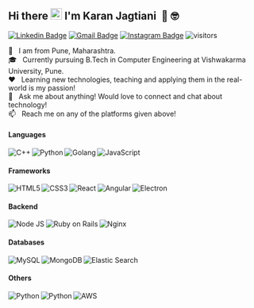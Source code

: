 ## Hi there&nbsp;<img src="https://raw.githubusercontent.com/MartinHeinz/MartinHeinz/master/wave.gif" width="23px"> I'm Karan Jagtiani&nbsp; :muscle: :nerd_face:

[![Linkedin Badge](https://img.shields.io/badge/-LinkedIn-0072b1?style=flat&logo=Linkedin&logoColor=white)](https://www.linkedin.com/in/karanjagtiani/ "Connect on LinkedIn")
[![Gmail Badge](https://img.shields.io/badge/-Gmail-c14438?style=flat&logo=Gmail&logoColor=white)](mailto:karanjagtiani04@gmail.com "Connect via Email")
[![Instagram Badge](https://img.shields.io/badge/-Instagram-4c68d7?style=flat&logo=instagram&logoColor=white)](https://www.instagram.com/karanjagtiani/ "Connect via Instagram")
![visitors](https://visitor-badge.glitch.me/badge?page_id=KaranJagtiani.KaranJagtiani)

🏡 &nbsp; I am from Pune, Maharashtra.  
🎓 &nbsp; Currently pursuing B.Tech in Computer Engineering at Vishwakarma University, Pune.  
❤️ &nbsp; Learning new technologies, teaching and applying them in the real-world is my passion!  
💬 &nbsp; Ask me about anything! Would love to connect and chat about technology!  
📫 &nbsp; Reach me on any of the platforms given above!

#### Languages
<img align="left" alt="C++" src="https://img.shields.io/badge/C%2B%2B-00599C?style=for-the-badge&logo=c%2B%2B&logoColor=white" />
<img align="left" alt="Python" src="https://img.shields.io/badge/Python-14354C?style=for-the-badge&logo=python&logoColor=white" />
<img align="left" alt="Golang" src="https://img.shields.io/badge/Go-00ACD7?style=for-the-badge&logo=go&logoColor=white" />
<img align="left" alt="JavaScript" src="https://img.shields.io/badge/JavaScript-F7DF1E?style=for-the-badge&logo=javascript&logoColor=black"/>

<br>

#### Frameworks
<img align="left" alt="HTML5" src="https://img.shields.io/badge/HTML5-E34F26?style=for-the-badge&logo=html5&logoColor=white"/>
<img align="left" alt="CSS3" src="https://img.shields.io/badge/CSS3-1572B6?style=for-the-badge&logo=css3&logoColor=white"/>
<img align="left" alt="React" src="https://img.shields.io/badge/-ReactJs-61DAFB?logo=react&logoColor=1d1d1d&style=for-the-badge"/>
<img align="left" alt="Angular" src="https://img.shields.io/badge/-Angular-dd1b16?logo=angular&logoColor=white&style=for-the-badge"/>
<img align="left" alt="Electron" src="https://img.shields.io/badge/-Electron-012f66?logo=electron&logoColor=white&style=for-the-badge"/>

<br>

#### Backend
<img align="left" alt="Node JS" src="https://img.shields.io/badge/-NodeJS-3c873a?logo=node.js&logoColor=white&style=for-the-badge" />
<img align="left" alt="Ruby on Rails" src="https://img.shields.io/badge/Rails-C60000?style=for-the-badge&logo=rubyonrails&logoColor=white" />
<img align="left" alt="Nginx" src="https://img.shields.io/badge/-Nginx-009138?logo=nginx&logoColor=white&style=for-the-badge" />

<br>

#### Databases
<img align="left" alt="MySQL" src="https://img.shields.io/badge/-MySQL-00618A?logo=mysql&logoColor=ffffff&style=for-the-badge" />
<img align="left" alt="MongoDB" src="https://img.shields.io/badge/-MongoDB-3FA037?logo=mongodb&logoColor=white&style=for-the-badge" />
<img align="left" alt="Elastic Search" src="https://img.shields.io/badge/Elastic%20Search-F0BF1A?style=for-the-badge&logo=elasticsearch&logoColor=white" />

<br>

#### Others
<img align="left" alt="Python" src="https://img.shields.io/badge/-Git-f34f29?logo=git&logoColor=white&style=for-the-badge" />
<img align="left" alt="Python" src="https://img.shields.io/badge/-Linux-333333?logo=linux&logoColor=white&style=for-the-badge" />
<img align="left" alt="AWS" src="https://img.shields.io/badge/-AWS-146eb4?logo=amazon&logoColor=white&style=for-the-badge" />

<br>

<!-- ### Stats
<img src = "https://github-readme-stats.vercel.app/api?username=karanjagtiani&show_icons=true&theme=radical">
 -->
